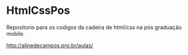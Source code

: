 # HtmlCssPos
Repositorio para os codigos da cadeira de html/css na pós graduação mobile. 

http://alinedecampos.pro.br/aulas/
